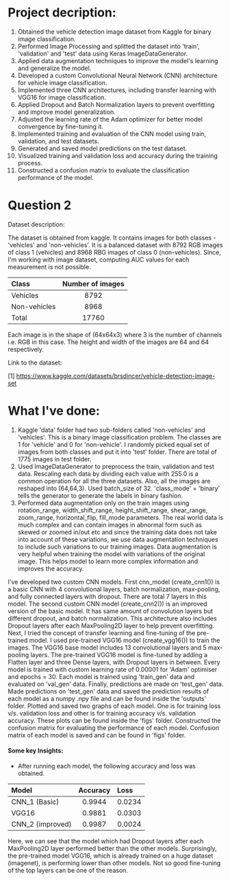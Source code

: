 # Project decription:
1. Obtained the vehicle detection image dataset from Kaggle for binary image classification.
2. Performed Image Processing and splitted the dataset into 'train', 'validation' and 'test' data using Keras ImageDataGenerator.
3. Applied data augmentation techniques to improve the model's learning and generalize the model.
4. Developed a custom Convolutional Neural Network (CNN) architecture for vehicle image classification.
5. Implemented three CNN architectures, including transfer learning with VGG16 for image classification.
6. Applied Dropout and Batch Normalization layers to prevent overfitting and improve model generalization.
7. Adjusted the learning rate of the Adam optimizer for better model convergence by fine-tuning it.
8. Implemented training and evaluation of the CNN model using train, validation, and test datasets.
9. Generated and saved model predictions on the test dataset.
10. Visualized training and validation loss and accuracy during the training process.
11. Constructed a confusion matrix to evaluate the classification performance of the model.

# Question 2
Dataset description:

The dataset is obtained from kaggle. It contains images for both classes - 'vehicles' and 'non-vehicles'. It is a balanced dataset with 8792 RGB images of class 1 (vehicles) and 8968 RBG images of class 0 (non-vehicles).
Since, I'm working with image dataset, computing AUC values for each measurement is not possible.

| Class        | Number of images |
|:-------------|:----------------:|
| Vehicles     |       8792       |
| Non-vehicles |       8968       |
| Total        |      17760       |

Each image is in the shape of (64x64x3) where 3 is the number of channels i.e. RGB in this case. The height and width of the images are 64 and 64 respectively.

Link to the dataset:

[1] https://www.kaggle.com/datasets/brsdincer/vehicle-detection-image-set

# What I've done:

1. Kaggle 'data' folder had two sub-folders called 'non-vehicles' and 'vehicles'. This is a binary image classification problem. The classes are 1 for 'vehicle' and 0 for 'non-vehicle'.
I randomly picked equal set of images from both classes and put it into 'test' folder. There are total of 1775 images in test folder.
2. Used ImageDataGenerator to preprocess the train, validation and test data. Rescaling each data by dividing each value with 255.0 is a common operation for all the three datasets.
Also, all the images are reshaped into (64,64,3). Used batch_size of 32. 'class_mode' = 'binary' tells the generator to generate the labels in binary fashion.
3. Performed data augmentation only on the train images using rotation_range, width_shift_range,
height_shift_range, shear_range, zoom_range, horizontal_flip, fill_mode parameters. 
The real world data is much complex and can contain images in abnormal form such as skewed or zoomed in/out etc and since the training data does not take into account of these variations, we use data augmentation techniques to include such variations to our training images.
Data augmentation is very helpful when training the model with variations of the original image. This helps model to learn more complex information and improves the accuracy.

I've developed two custom CNN models. First cnn_model (create_cnn1()) is a basic CNN with 4 convolutional layers, batch normalization, max-pooling, and fully connected layers with dropout. There are total 7 layers in this model.
The second custom CNN model (create_cnn2()) is an improved version of the basic model. It has same amount of convolution layers but different dropout, and batch normalization. This architecture also includes Dropout layers after each MaxPooling2D layer to help prevent overfitting.
Next, I tried the concept of transfer learning and fine-tuning of the pre-trained model. I used pre-trained VGG16 model (create_vgg16()) to train the images. The VGG16 base model includes 13 convolutional layers and 5 max-pooling layers.
The pre-trained VGG16 model is fine-tuned by adding a Flatten layer and three Dense layers, with Dropout layers in between.
Every model is trained with custom learning rate of 0.00001 for 'Adam' optimiser and epochs = 30. Each model is trained using 'train_gen' data and evaluated on 'val_gen' data. Finally, predictions are made on 'test_gen' data.
Made predictions on 'test_gen' data and saved the prediction results of each model as a numpy .npy file and can be found inside the 'outputs' folder.
Plotted and saved two graphs of each model. One is for training loss v/s. validation loss and other is for training accuracy v/s. validation accuracy. These plots can be found inside the 'figs' folder. 
Constructed the confusion matrix for evaluating the performance of each model. Confusion matrix of each model is saved and can be found in 'figs' folder.

#### Some key Insights:
* After running each model, the following accuracy and loss was obtained.

| Model            | Accuracy | Loss   |
|:-----------------|:--------:|:-------|
| CNN_1 (Basic)    |  0.9944  | 0.0234 |
| VGG16            |  0.9881  | 0.0303 |
| CNN_2 (improved) |  0.9987  | 0.0024 |

Here, we can see that the model which had Dropout layers after each MaxPooling2D layer performed better than the other models.
Surprisingly, the pre-trained model VGG16, which is already trained on a huge dataset (imagenet),
is performing lower than other models. Not so good fine-tuning of the top layers can be one of the reason.
